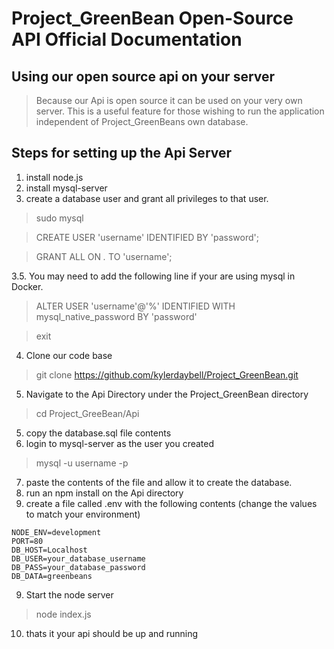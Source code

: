 # Project_GreenBean Open-Source API Official Documentation #
## Using our open source api on your server ##
> Because our Api is open source it can be used on your very own server. This is a useful feature for those wishing to run the application independent of Project_GreenBeans own database.

## Steps for setting up the Api Server ##
1. install node.js
2. install mysql-server
3. create a database user and grant all privileges to that user. 
> sudo mysql

> CREATE USER 'username' IDENTIFIED BY 'password';

> GRANT ALL ON *.* TO 'username';

3.5. You may need to add the following line if your are using mysql in Docker.
> ALTER USER 'username'@'%' IDENTIFIED WITH mysql_native_password BY 'password'

> exit

4. Clone our code base
>git clone https://github.com/kylerdaybell/Project_GreenBean.git
5. Navigate to the Api Directory under the Project_GreenBean directory 

> cd Project_GreeBean/Api

5. copy the database.sql file contents
6. login to mysql-server as the user you created

>mysql -u username -p

7. paste the contents of the file and allow it to create the database.
8. run an npm install on the Api directory
9. create a file called .env with the following contents (change the values to match your environment)
```
NODE_ENV=development
PORT=80
DB_HOST=Localhost
DB_USER=your_database_username
DB_PASS=your_database_password
DB_DATA=greenbeans
```

9. Start the node server 
> node index.js
10. thats it your api should be up and running



